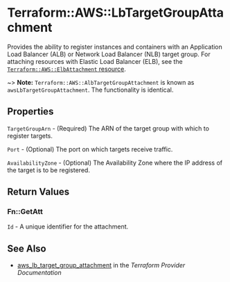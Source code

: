 # Terraform::AWS::LbTargetGroupAttachment

Provides the ability to register instances and containers with an Application Load Balancer (ALB) or Network Load Balancer (NLB) target group. For attaching resources with Elastic Load Balancer (ELB), see the [`Terraform::AWS::ElbAttachment` resource](/docs/providers/aws/r/elb_attachment.html).

~> **Note:** `Terraform::AWS::AlbTargetGroupAttachment` is known as `awsLbTargetGroupAttachment`. The functionality is identical.

## Properties

`TargetGroupArn` - (Required) The ARN of the target group with which to register targets.

`Port` - (Optional) The port on which targets receive traffic.

`AvailabilityZone` - (Optional) The Availability Zone where the IP address of the target is to be registered.


## Return Values

### Fn::GetAtt

`Id` - A unique identifier for the attachment.

## See Also

* [aws_lb_target_group_attachment](https://www.terraform.io/docs/providers/aws/r/lb_target_group_attachment.html) in the _Terraform Provider Documentation_